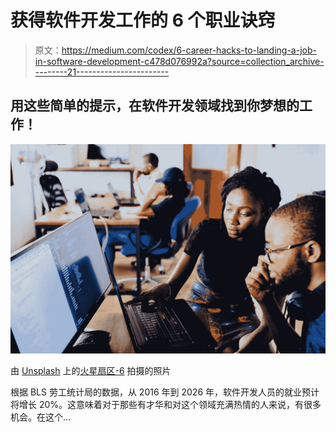 # 获得软件开发工作的 6 个职业诀窍

> 原文：<https://medium.com/codex/6-career-hacks-to-landing-a-job-in-software-development-c478d076992a?source=collection_archive---------21----------------------->

## 用这些简单的提示，在软件开发领域找到你梦想的工作！

![](img/4eabf8a6c13e0af75252753efc29c903.png)

由 [Unsplash](https://unsplash.com?utm_source=medium&utm_medium=referral) 上的[火星扇区-6](https://unsplash.com/@heylagostechie?utm_source=medium&utm_medium=referral) 拍摄的照片

根据 BLS 劳工统计局的数据，从 2016 年到 2026 年，软件开发人员的就业预计将增长 20%。这意味着对于那些有才华和对这个领域充满热情的人来说，有很多机会。在这个…
